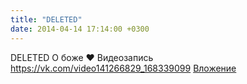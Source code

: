 ```yaml
---
title: "DELETED"
date: 2014-04-14 17:14:00 +0300
---
```


DELETED
О боже ❤
Видеозапись
<a class="vk-attach" href="https://vk.com/video141266829_168339099">https://vk.com/video141266829_168339099</a>
<a class="vk-attach" href="https://vk.com/video141266829_168339099">Вложение</a>
